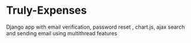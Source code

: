 # Truly-Expenses
Django app with email verification, password reset , chart.js, ajax search and sending email using multithread features

